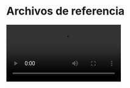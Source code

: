 # Archivos de referencia

<video controls>
    <source src="https://digi21.blob.core.windows.net/videos-ayuda/desarrollo/28.%20Archivos%20de%20referencia.mp4" type="video/mp4">
</video>

